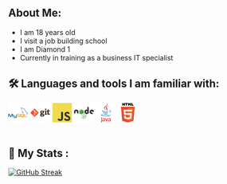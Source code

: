 ## About Me:

- I am 18 years old 
- I visit a job building school
- I am Diamond 1
- Currently in training as a business IT specialist

## :hammer_and_wrench: Languages and tools I am familiar with:

<div>
  <img src="https://github.com/devicons/devicon/blob/master/icons/mysql/mysql-original-wordmark.svg" title="MySQL"  alt="MySQL" width="40" height="40"/>
  <img src="https://github.com/devicons/devicon/blob/master/icons/git/git-original-wordmark.svg" title="Git" **alt="Git" width="40" height="40"/>
  <img src="https://github.com/devicons/devicon/blob/master/icons/javascript/javascript-original.svg" title="JavaScript" alt="JavaScript" width="40" height="40"/>
  <img src="https://github.com/devicons/devicon/blob/master/icons/nodejs/nodejs-original-wordmark.svg" title="NodeJS" alt="NodeJS" width="40" height="40"/>
  <img src="https://github.com/devicons/devicon/blob/master/icons/java/java-original-wordmark.svg" title="Java" alt="Java" width="40" height="40"/>
  <img src="https://github.com/devicons/devicon/blob/master/icons/html5/html5-original-wordmark.svg" title="Html5" alt="Html5" width="40" height="40"/>
</div>

<br>

## :pushpin: My Stats :
[![GitHub Streak](https://github-readme-streak-stats.herokuapp.com?user=thomas5476&theme=one-dark-pro&border_radius=10&date_format=j%20M%5B%20Y%5D&card_width=500)](https://git.io/streak-stats)
